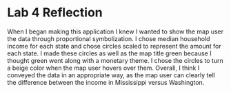 # Lab 4 Reflection

When I began making this application I knew I wanted to show the map user the data through proportional symbolization. I chose median household income for each state and chose circles scaled to represent the amount for each state. I made these circles as well as the map title green because I thought green went along with a monetary theme. I chose the circles to turn a beige color when the map user hovers over them. Overall, I think I conveyed the data in an appropriate way, as the map user can clearly tell the difference between the income in Mississippi versus Washington. 

